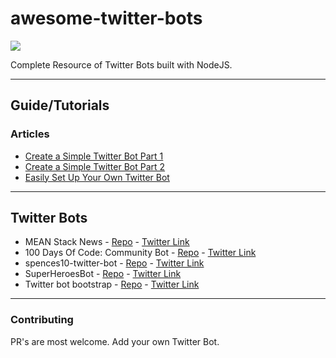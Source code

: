 # awesome-twitter-bots

![](http://i.imgur.com/ivEkO6x.jpg)

Complete Resource of Twitter Bots built with NodeJS.

---

## Guide/Tutorials

### Articles
* [Create a Simple Twitter Bot Part 1](https://hackernoon.com/create-a-simple-twitter-bot-with-node-js-5b14eb006c08)
* [Create a Simple Twitter Bot Part 2](https://community.risingstack.com/how-to-make-a-twitter-bot-with-node-js/)
* [Easily Set Up Your Own Twitter Bot](https://medium.com/@spences10/easily-set-up-your-own-twitter-bot-4aeed5e61f7f#.y9n2l4496)

---

## Twitter Bots 
* MEAN Stack News - [Repo](https://github.com/amandeepmittal/nodejs-tweet) - [Twitter Link](https://twitter.com/nodejstweet)
* 100 Days Of Code: Community Bot - [Repo](https://github.com/amandeepmittal/100DaysOfCode) - [Twitter Link](https://twitter.com/_100DaysOfCode)
* spences10-twitter-bot - [Repo](https://github.com/spences10/spences10-twitter-bot) - [Twitter Link](https://twitter.com/ScottDevTweets)
* SuperHeroesBot - [Repo](https://github.com/EQuimper/MyOwnChallenge-SuperHeroesTwitterBotCoding) - [Twitter Link](https://twitter.com/heroes_bot)
* Twitter bot bootstrap - [Repo](https://github.com/spences10/twitter-bot-bootstrap) - [Twitter Link](https://twitter.com/droidscott)

---

### Contributing
PR's are most welcome. Add your own Twitter Bot.
